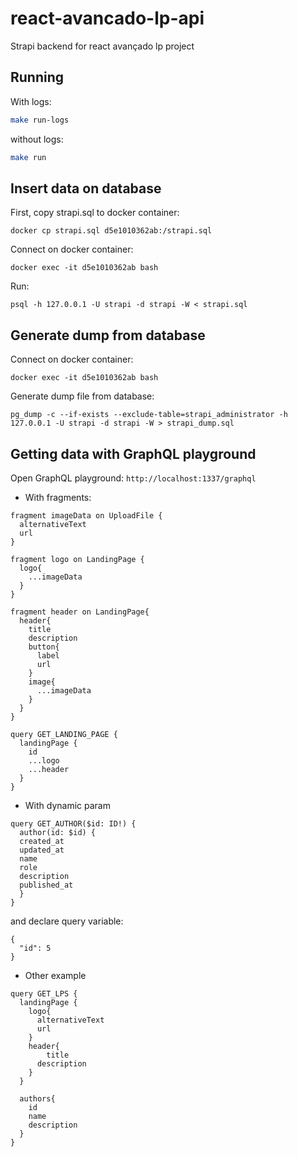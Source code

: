 # react-avancado-lp-api

Strapi backend for react avançado lp project

## Running

With logs:

```bash
make run-logs
```

without logs:

```bash
make run
```

## Insert data on database

First, copy strapi.sql to docker container:

```shell
docker cp strapi.sql d5e1010362ab:/strapi.sql 
```

Connect on docker container:

```shell
docker exec -it d5e1010362ab bash
```

Run:

```shell
psql -h 127.0.0.1 -U strapi -d strapi -W < strapi.sql
```

## Generate dump from database

Connect on docker container:

```shell
docker exec -it d5e1010362ab bash
```

Generate dump file from database:

```shell
pg_dump -c --if-exists --exclude-table=strapi_administrator -h 127.0.0.1 -U strapi -d strapi -W > strapi_dump.sql
```

## Getting data with GraphQL playground

Open GraphQL playground: `http://localhost:1337/graphql`

- With fragments:

```query
fragment imageData on UploadFile {
  alternativeText
  url
}

fragment logo on LandingPage {
  logo{
    ...imageData
  }
}

fragment header on LandingPage{
  header{
    title
    description
    button{
      label
      url
    }
    image{
      ...imageData
    }
  }
}

query GET_LANDING_PAGE {
  landingPage {
    id
    ...logo
    ...header
  }
}
```

- With dynamic param

```query
query GET_AUTHOR($id: ID!) {
  author(id: $id) {
  created_at
  updated_at
  name
  role
  description
  published_at
  }
}
```

and declare query variable:

```query
{
  "id": 5
}
```

- Other example

```query
query GET_LPS {
  landingPage {
    logo{
      alternativeText
      url
    }
    header{
    	title
      description
    }
  }
  
  authors{
    id
    name
    description
  }  
}
```
